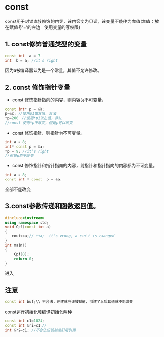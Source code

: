 ﻿# const
const用于封锁直接修饰的内容，该内容变为只读，该变量不能作为左值(左值：放在赋值号‘=’的左边，使用变量的写权限)
## 1. const修饰普通类型的变量
```c++
const int  a = 7;  
int  b = a; //it's right
```
因为a被编译器认为是一个常量，其值不允许修改。

## 2. const 修饰指针变量
- const 修饰指针指向的内容，则内容为不可变量。
```c++
const int* p = &b; 
p=&c; //使用p1做左值，合法
*p=200；//使用*p1做左值，非法
//const 使得*p不改变，但是p可以改变
```


- const 修饰指针，则指针为不可变量。
``` c++
int a = 8;
int* const p = &a;
*p = 9; //it’s right
//但是p的不改变
```


- const 修饰指针和指针指向的内容，则指针和指针指向的内容都为不可变量。
```c++
int a = 8;
const int * const  p = &a;
```
全部不能改变

## 3.const参数传递和函数返回值。
```c++
#include<iostream>
using namespace std;
void Cpf(const int a)
{
   cout<<a;// ++a;  it's wrong, a can't is changed
}
int main()
{
    Cpf(8);
    return 0;
}
```
进入
## 注意
```c++
const int buf;\\ 不合法，创建就应该被赋值，创建了以后其值就不能改变
```
const运行初始化和编译初始化两种
```c++
const int c1=1024;
const int &ri=c1;//
int &r2=c1; //不合法应该被常引用引用                                                                                                                                                                                                                                                                                                                                                                                                                                                                                                                       
```
